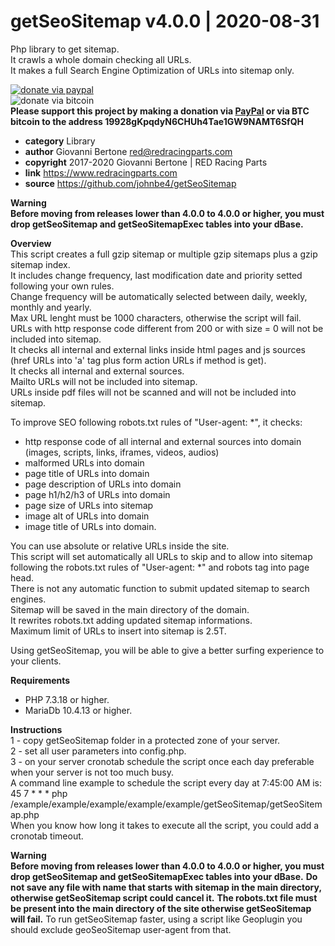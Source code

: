 # getSeoSitemap v4.0.0 | 2020-08-31
Php library to get sitemap.<br>
It crawls a whole domain checking all URLs.<br>
It makes a full Search Engine Optimization of URLs into sitemap only.<br>

[![donate via paypal](https://img.shields.io/badge/donate-paypal-87ceeb.svg)](https://www.paypal.me/johnbe4)<br>
![donate via bitcoin](https://img.shields.io/badge/donate-bitcoin-orange.svg)<br>
**Please support this project by making a donation via [PayPal](https://www.paypal.me/johnbe4) or via BTC bitcoin to the address 19928gKpqdyN6CHUh4Tae1GW9NAMT6SfQH**<br>

* **category**    Library
* **author**      Giovanni Bertone <red@redracingparts.com>
* **copyright**   2017-2020 Giovanni Bertone | RED Racing Parts
* **link**        https://www.redracingparts.com
* **source**      https://github.com/johnbe4/getSeoSitemap

**Warning<br>**
**Before moving from releases lower than 4.0.0 to 4.0.0 or higher, you must drop getSeoSitemap and getSeoSitemapExec tables into your dBase.**

**Overview<br>**
This script creates a full gzip sitemap or multiple gzip sitemaps plus a gzip sitemap index.<br>
It includes change frequency, last modification date and priority setted following your own rules.<br>
Change frequency will be automatically selected between daily, weekly, monthly and yearly.<br>
Max URL lenght must be 1000 characters, otherwise the script will fail.<br>
URLs with http response code different from 200 or with size = 0 will not be included into sitemap.<br>
It checks all internal and external links inside html pages and js sources (href URLs into 'a' tag plus form action URLs if method is get).<br>
It checks all internal and external sources.<br>
Mailto URLs will not be included into sitemap.<br>
URLs inside pdf files will not be scanned and will not be included into sitemap.<br>

To improve SEO following robots.txt rules of "User-agent: *", it checks:<br>
- http response code of all internal and external sources into domain (images, scripts, links, iframes, videos, audios)<br>
- malformed URLs into domain<br>
- page title of URLs into domain<br>
- page description of URLs into domain<br>
- page h1/h2/h3 of URLs into domain<br>
- page size of URLs into sitemap<br>
- image alt of URLs into domain<br>
- image title of URLs into domain.<br>

You can use absolute or relative URLs inside the site.<br>
This script will set automatically all URLs to skip and to allow into sitemap following the robots.txt rules of "User-agent: *" and robots tag into page head.<br>
There is not any automatic function to submit updated sitemap to search engines.<br>
Sitemap will be saved in the main directory of the domain.<br>
It rewrites robots.txt adding updated sitemap informations.<br>
Maximum limit of URLs to insert into sitemap is 2.5T.<br>

Using getSeoSitemap, you will be able to give a better surfing experience to your clients.<br>

**Requirements<br>**
- PHP 7.3.18 or higher.<br>
- MariaDb 10.4.13 or higher.<br>

**Instructions<br>**
1 - copy getSeoSitemap folder in a protected zone of your server.<br>
2 - set all user parameters into config.php.<br>
3 - on your server cronotab schedule the script once each day preferable when your server is not too much busy.<br>
    A command line example to schedule the script every day at 7:45:00 AM is:<br>
    45 7  *    *    *    php /example/example/example/example/example/getSeoSitemap/getSeoSitemap.php<br>
    When you know how long it takes to execute all the script, you could add a cronotab timeout.

**Warning<br>**
**Before moving from releases lower than 4.0.0 to 4.0.0 or higher, you must drop getSeoSitemap and getSeoSitemapExec tables into your dBase.**
**Do not save any file with name that starts with sitemap in the main directory, otherwise getSeoSitemap script could cancel it.**
**The robots.txt file must be present into the main directory of the site otherwise getSeoSitemap will fail.**
To run getSeoSitemap faster, using a script like Geoplugin you should exclude geoSeoSitemap user-agent from that.
